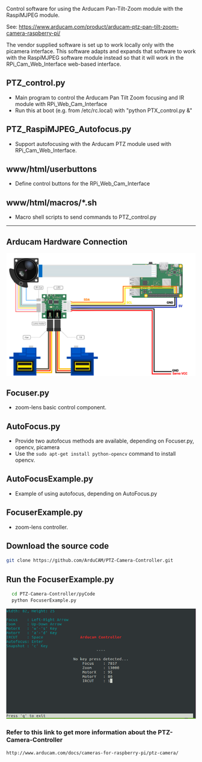 Control software for using the Arducam Pan-Tilt-Zoom module with the RaspiMJPEG module.

See: https://www.arducam.com/product/arducam-ptz-pan-tilt-zoom-camera-raspberry-pi/

The vendor supplied software is set up to work locally only with the picamera interface.
This software adapts and expands that software to work with the RaspiMJPEG software module instead
so that it will work in the RPi_Cam_Web_Interface web-based interface.

## PTZ_control.py
* Main program to control the Arducam Pan Tilt Zoom focusing and IR module with RPi_Web_Cam_Interface
* Run this at boot (e.g. from /etc/rc.local) with "python PTX_control.py &"

## PTZ_RaspiMJPEG_Autofocus.py
* Support autofocusing with the Arducam PTZ module used with RPi_Cam_Web_Interface.

## www/html/userbuttons
* Define control buttons for the RPi_Web_Cam_Interface

## www/html/macros/*.sh
* Macro shell scripts to send commands to PTZ_control.py

-------
## Arducam Hardware Connection
![Alt text](https://github.com/ArduCAM/PTZ-Camera-Controller/blob/master/data/HardwareConnection.png)
## Focuser.py
* zoom-lens basic control component.

## AutoFocus.py
* Provide two autofocus methods are available, depending on Focuser.py, opencv, picamera
* Use the `sudo apt-get install python-opencv` command to install opencv.

## AutoFocusExample.py
* Example of using autofocus, depending on AutoFocus.py

## FocuserExample.py
* zoom-lens controller.

## Download the source code 
```bash
git clone https://github.com/ArduCAM/PTZ-Camera-Controller.git
```
## Run the FocuserExample.py
```bash
  cd PTZ-Camera-Controller/pyCode
  python FocuserExample.py
```

![Alt text](https://github.com/ArduCAM/PTZ-Camera-Controller/blob/master/data/Arducam%20Controller.png)

### Refer to this link to get more information about the PTZ-Camera-Controller
```bash
http://www.arducam.com/docs/cameras-for-raspberry-pi/ptz-camera/
```
